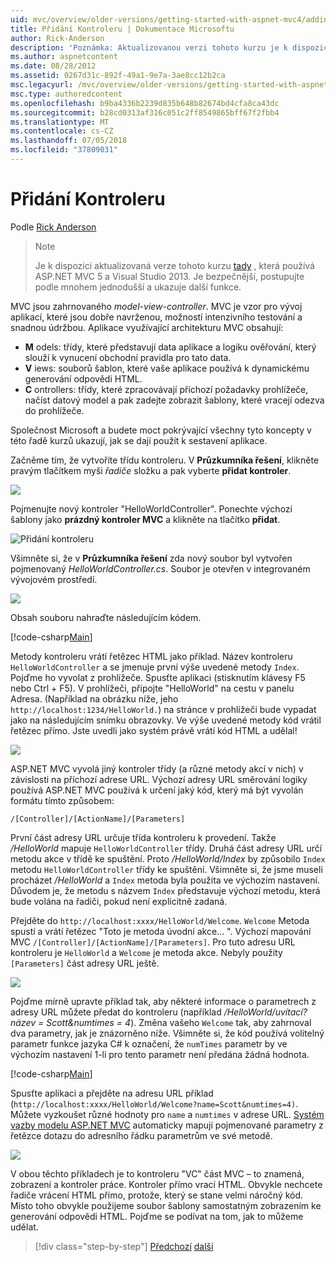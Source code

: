 ```yaml
---
uid: mvc/overview/older-versions/getting-started-with-aspnet-mvc4/adding-a-controller
title: Přidání Kontroleru | Dokumentace Microsoftu
author: Rick-Anderson
description: 'Poznámka: Aktualizovanou verzi tohoto kurzu je k dispozici tady, která používá ASP.NET MVC 5 a Visual Studio 2013. Je bezpečnější, sledovat a ukázka mnohem jednodušší...'
ms.author: aspnetcontent
ms.date: 08/28/2012
ms.assetid: 0267d31c-892f-49a1-9e7a-3ae8cc12b2ca
msc.legacyurl: /mvc/overview/older-versions/getting-started-with-aspnet-mvc4/adding-a-controller
msc.type: authoredcontent
ms.openlocfilehash: b9ba4336b2239d835b648b82674bd4cfa8ca43dc
ms.sourcegitcommit: b28cd0313af316c051c2ff8549865bff67f2fbb4
ms.translationtype: MT
ms.contentlocale: cs-CZ
ms.lasthandoff: 07/05/2018
ms.locfileid: "37809031"
---
```

<a name="adding-a-controller"></a>Přidání Kontroleru
====================
Podle [Rick Anderson](https://github.com/Rick-Anderson)

> > [!NOTE]
> > Je k dispozici aktualizovaná verze tohoto kurzu [tady](../../getting-started/introduction/getting-started.md) , která používá ASP.NET MVC 5 a Visual Studio 2013. Je bezpečnější, postupujte podle mnohem jednodušší a ukazuje další funkce.


MVC jsou zahrnovaného *model-view-controller*. MVC je vzor pro vývoj aplikací, které jsou dobře navrženou, možností intenzivního testování a snadnou údržbou. Aplikace využívající architekturu MVC obsahují:

- **M** odels: třídy, které představují data aplikace a logiku ověřování, který slouží k vynucení obchodní pravidla pro tato data.
- **V** iews: souborů šablon, které vaše aplikace používá k dynamickému generování odpovědi HTML.
- **C** ontrollers: třídy, které zpracovávají příchozí požadavky prohlížeče, načíst datový model a pak zadejte zobrazit šablony, které vracejí odezva do prohlížeče.

Společnost Microsoft a budete moct pokrývající všechny tyto koncepty v této řadě kurzů ukazují, jak se dají použít k sestavení aplikace.

Začněme tím, že vytvoříte třídu kontroleru. V **Průzkumníka řešení**, klikněte pravým tlačítkem myši *řadiče* složku a pak vyberte **přidat kontroler**.

![](adding-a-controller/_static/image1.png)

Pojmenujte nový kontroler &quot;HelloWorldController&quot;. Ponechte výchozí šablony jako **prázdný kontroler MVC** a klikněte na tlačítko **přidat**.

![Přidání kontroleru](adding-a-controller/_static/image2.png)

Všimněte si, že v **Průzkumníka řešení** zda nový soubor byl vytvořen pojmenovaný *HelloWorldController.cs*. Soubor je otevřen v integrovaném vývojovém prostředí.

![](adding-a-controller/_static/image3.png)

Obsah souboru nahraďte následujícím kódem.

[!code-csharp[Main](adding-a-controller/samples/sample1.cs)]

Metody kontroleru vrátí řetězec HTML jako příklad. Název kontroleru `HelloWorldController` a se jmenuje první výše uvedené metody `Index`. Pojďme ho vyvolat z prohlížeče. Spusťte aplikaci (stisknutím klávesy F5 nebo Ctrl + F5). V prohlížeči, připojte &quot;HelloWorld&quot; na cestu v panelu Adresa. (Například na obrázku níže, jeho `http://localhost:1234/HelloWorld.`) na stránce v prohlížeči bude vypadat jako na následujícím snímku obrazovky. Ve výše uvedené metody kód vrátil řetězec přímo. Jste uvedli jako systém právě vrátí kód HTML a udělal!

![](adding-a-controller/_static/image4.png)

ASP.NET MVC vyvolá jiný kontroler třídy (a různé metody akcí v nich) v závislosti na příchozí adrese URL. Výchozí adresy URL směrování logiky používá ASP.NET MVC používá k určení jaký kód, který má být vyvolán formátu tímto způsobem:

`/[Controller]/[ActionName]/[Parameters]`

První část adresy URL určuje třída kontroleru k provedení. Takže */HelloWorld* mapuje `HelloWorldController` třídy. Druhá část adresy URL určí metodu akce v třídě ke spuštění. Proto */HelloWorld/Index* by způsobilo `Index` metodu `HelloWorldController` třídy ke spuštění. Všimněte si, že jsme museli procházet */HelloWorld* a `Index` metoda byla použita ve výchozím nastavení. Důvodem je, že metodu s názvem `Index` představuje výchozí metodu, která bude volána na řadiči, pokud není explicitně zadaná.

Přejděte do `http://localhost:xxxx/HelloWorld/Welcome`. `Welcome` Metoda spustí a vrátí řetězec &quot;Toto je metoda úvodní akce... &quot;. Výchozí mapování MVC `/[Controller]/[ActionName]/[Parameters]`. Pro tuto adresu URL kontroleru je `HelloWorld` a `Welcome` je metoda akce. Nebyly použity `[Parameters]` část adresy URL ještě.

![](adding-a-controller/_static/image5.png)

Pojďme mírně upravte příklad tak, aby některé informace o parametrech z adresy URL můžete předat do kontroleru (například */HelloWorld/uvítací? název = Scott&amp;numtimes = 4*). Změna vašeho `Welcome` tak, aby zahrnoval dva parametry, jak je znázorněno níže. Všimněte si, že kód používá volitelný parametr funkce jazyka C# k označení, že `numTimes` parametr by ve výchozím nastavení 1-li pro tento parametr není předána žádná hodnota.

[!code-csharp[Main](adding-a-controller/samples/sample2.cs)]

Spusťte aplikaci a přejděte na adresu URL příklad (`http://localhost:xxxx/HelloWorld/Welcome?name=Scott&numtimes=4)`. Můžete vyzkoušet různé hodnoty pro `name` a `numtimes` v adrese URL. [Systém vazby modelu ASP.NET MVC](http://odetocode.com/Blogs/scott/archive/2009/04/27/6-tips-for-asp-net-mvc-model-binding.aspx) automaticky mapují pojmenované parametry z řetězce dotazu do adresního řádku parametrům ve své metodě.

![](adding-a-controller/_static/image6.png)

V obou těchto příkladech je to kontroleru &quot;VC&quot; část MVC – to znamená, zobrazení a kontroler práce. Kontroler přímo vrací HTML. Obvykle nechcete řadiče vrácení HTML přímo, protože, který se stane velmi náročný kód. Místo toho obvykle použijeme soubor šablony samostatným zobrazením ke generování odpovědi HTML. Pojďme se podívat na tom, jak to můžeme udělat.

> [!div class="step-by-step"]
> [Předchozí](intro-to-aspnet-mvc-4.md)
> [další](adding-a-view.md)
